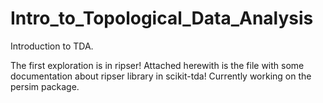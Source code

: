 # Intro_to_Topological_Data_Analysis
Introduction to TDA.

The first exploration is in ripser!
Attached herewith is the file with some documentation about ripser library in scikit-tda!
Currently working on the persim package.
